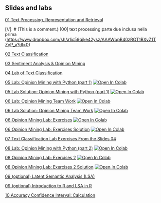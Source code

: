 ## Slides and labs

[01 Text Processing, Representation and Retrieval](https://www.dropbox.com/s/vnb8a37t458ks9x/1_text_processing_text_mining_unit_master_in_data_science.pdf?dl=0)

[//]: # (This is a comment.) [00] text processing parte due inclusa nella prima (https://www.dropbox.com/sh/a1ic59qjke42ysz/AAAWbpB40zROT1BXvZ1TZyP_a?dl=0)

[02 Text Classification](https://www.dropbox.com/sh/kyawf6200wbftuy/AACsSxww4TSLS4y4RhMkqHnha?dl=0)

[03 Sentiment Analysis & Opinion Mining](https://www.dropbox.com/s/zu0pfnvlqon94s7/3_opinion_mining_text_mining_unit_master_in_data_science.pdf?dl=0)

[04 Lab of Text Classification](https://www.dropbox.com/s/1ynr9rkjm8prw3o/E2_lab_text_classification_ntsb_in_weka.pdf?dl=0)

[05 Lab: Opinion Mining with Python (part 1)](https://github.com/unibodatascience/BBS-TextMining/blob/gh-pages/05%20-%20Opinion%20Mining%20with%20Python%20(part%201)/1_opinion_lab.ipynb) [![Open In Colab](https://colab.research.google.com/assets/colab-badge.svg)](https://colab.research.google.com/github/unibodatascience/BBS-TextMining/blob/gh-pages/05%20-%20Opinion%20Mining%20with%20Python%20(part%201)/1_opinion_lab.ipynb)
   
[05 Lab Solution: Opinion Mining with Python (part 1)](https://github.com/unibodatascience/BBS-TextMining/blob/gh-pages/05%20-%20Opinion%20Mining%20with%20Python%20%28part%201%29/1-opinion-lab-with-solutions.ipynb) [![Open In Colab](https://colab.research.google.com/assets/colab-badge.svg)](https://colab.research.google.com/github/unibodatascience/BBS-TextMining/blob/gh-pages/05%20-%20Opinion%20Mining%20with%20Python%20%28part%201%29/1-opinion-lab-with-solutions.ipynb)

[06 Lab: Opinion Mining Team Work](https://github.com/unibodatascience/BBS-TextMining/blob/gh-pages/06%20-%20Opinion%20MIning%20Team%20Work/2a_opinion_lab_teamwork.ipynb) [![Open In Colab](https://colab.research.google.com/assets/colab-badge.svg)](https://colab.research.google.com/github/unibodatascience/BBS-TextMining/blob/gh-pages/06%20-%20Opinion%20MIning%20Team%20Work/2a_opinion_lab_teamwork.ipynb)

  [06 Lab Solution: Opinion Mining Team Work](https://github.com/unibodatascience/BBS-TextMining/blob/gh-pages/06%20-%20Opinion%20MIning%20Team%20Work/2b-opinion-lab-teamwork-solutions.ipynb) [![Open In Colab](https://colab.research.google.com/assets/colab-badge.svg)](https://colab.research.google.com/github/unibodatascience/BBS-TextMining/blob/gh-pages/06%20-%20Opinion%20MIning%20Team%20Work/2b-opinion-lab-teamwork-solutions.ipynb)


  [06 Opinion Mining Lab: Exercises](https://github.com/unibodatascience/BBS-TextMining/blob/d45cb42607393da0af69fdfec139df21943249d7/Opinion-Mining-Lab-Exercises/code/Opinion%20Mining%20Lab%20-%20Exercises.ipynb) [![Open In Colab](https://colab.research.google.com/assets/colab-badge.svg)](https://colab.research.google.com/github/unibodatascience/BBS-TextMining/blob/d45cb42607393da0af69fdfec139df21943249d7/Opinion-Mining-Lab-Exercises/code/Opinion%20Mining%20Lab%20-%20Exercises.ipynb)
  
  [06 Opinion Mining Lab: Exercises Solution](https://github.com/unibodatascience/BBS-TextMining/blob/435eb7bd119f56fe45a68c450a356b06743112ca/Opinion-Mining-Lab-Exercises/code/Opinion%20Mining%20Lab%20-%20Exercises%20(with%20solutions).ipynb) [![Open In Colab](https://colab.research.google.com/assets/colab-badge.svg)](https://colab.research.google.com/github/unibodatascience/BBS-TextMining/blob/435eb7bd119f56fe45a68c450a356b06743112ca/Opinion-Mining-Lab-Exercises/code/Opinion%20Mining%20Lab%20-%20Exercises%20(with%20solutions).ipynb)

[07 Text Classification Lab Exercises From the Slides 04](https://www.dropbox.com/sh/m7xfv44cx6fd4b6/AABI9B629CwtnDqZBj-R01mUa?dl=0)

[08 Lab: Opinion Mining with Python (part 2)](https://github.com/unibodatascience/BBS-TextMining/blob/435eb7bd119f56fe45a68c450a356b06743112ca/08%20-%20Opinion%20Mining%20with%20Python%20(part%202)/code/Opinion_Mining_&_Sentiment_Analysis_Deep_Learning_Techniques_Bologna_Business_School.ipynb) [![Open In Colab](https://colab.research.google.com/assets/colab-badge.svg)](https://colab.research.google.com/github/unibodatascience/BBS-TextMining/blob/435eb7bd119f56fe45a68c450a356b06743112ca/08%20-%20Opinion%20Mining%20with%20Python%20(part%202)/code/Opinion_Mining_&_Sentiment_Analysis_Deep_Learning_Techniques_Bologna_Business_School.ipynb)

[08 Opinion Mining Lab: Exercises 2](https://github.com/unibodatascience/BBS-TextMining/blob/15b55b7840ea0d98fa58448152588b976f9ca327/Opinion-Mining-Lab-Exercises/code/Opinion%20Mining%20Lab%20-%20Exercises%202.ipynb) [![Open In Colab](https://colab.research.google.com/assets/colab-badge.svg)](https://colab.research.google.com/github/unibodatascience/BBS-TextMining/blob/15b55b7840ea0d98fa58448152588b976f9ca327/Opinion-Mining-Lab-Exercises/code/Opinion%20Mining%20Lab%20-%20Exercises%202.ipynb)

[08 Opinion Mining Lab: Exercises 2 Solution](https://github.com/unibodatascience/BBS-TextMining/blob/15b55b7840ea0d98fa58448152588b976f9ca327/Opinion-Mining-Lab-Exercises/code/Opinion%20Mining%20Lab%20-%20Exercises%202%20(with%20solution).ipynb) [![Open In Colab](https://colab.research.google.com/assets/colab-badge.svg)](https://colab.research.google.com/github/unibodatascience/BBS-TextMining/blob/15b55b7840ea0d98fa58448152588b976f9ca327/Opinion-Mining-Lab-Exercises/code/Opinion%20Mining%20Lab%20-%20Exercises%202%20(with%20solution).ipynb)


[09 (optional) Latent Semantic Analysis (LSA)](https://www.dropbox.com/s/mk40d0ll9z66z6g/5_Dimensionality_Reduction_and_LSA.pdf?dl=0)

[09 (optional) Introduction to R and LSA in R](https://www.dropbox.com/s/nji2xut81nak8e2/LSA-in-R-ENG.pdf?dl=0)

[10 Accuracy Confidence Interval: Calculation](https://github.com/unibodatascience/BBS-TextMining/blob/b5152849cb870be02ec4598b53d4cb9f24fba897/ACCURACY%20CONFIDENCE%20INTERVAL%20-%20Calculation.xlsx)
